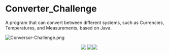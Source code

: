 # Converter_Challenge
A program that can convert between different systems, such as Currencies, Temperatures, and Measurements, based on Java.

![Conversor-Challenge.png](https://i.postimg.cc/qMTwFx6C/Divisas-Conversor.png)

<ul align = "center">
<img src="https://img.shields.io/badge/_HTML5-FFC500?style=flat&logo=html5"/>   <img src="https://img.shields.io/badge/JavaScript-231B02?    style=flat&logo=JavaScript"/><img src="https://img.shields.io/badge/CSS3-magenta?style=flat&logo=css3&logoColor=69FFCB"/>
</ul>
